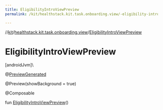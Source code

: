 ```yaml
---
title: EligibilityIntroViewPreview
permalink: /kit/healthstack.kit.task.onboarding.view/-eligibility-intro-view-preview.html

---
```

//[kit](../../index.html)/[healthstack.kit.task.onboarding.view](index.html)/[EligibilityIntroViewPreview](-eligibility-intro-view-preview.html)



# EligibilityIntroViewPreview



[androidJvm]\




@[PreviewGenerated](../healthstack.kit.annotation/-preview-generated/index.html)



@Preview(showBackground = true)



@Composable



fun [EligibilityIntroViewPreview](-eligibility-intro-view-preview.html)()




